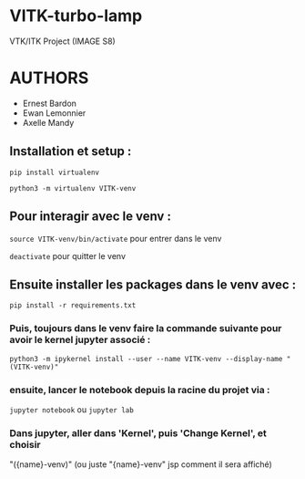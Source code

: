 # VITK-turbo-lamp
VTK/ITK Project (IMAGE S8)

# AUTHORS
- Ernest Bardon
- Ewan Lemonnier
- Axelle Mandy

## Installation et setup :

`pip install virtualenv`

`python3 -m virtualenv VITK-venv`

## Pour interagir avec le venv :

`source VITK-venv/bin/activate` pour entrer dans le venv

`deactivate` pour quitter le venv

## Ensuite installer les packages dans le venv avec : 

`pip install -r requirements.txt`

### Puis, toujours dans le venv faire la commande suivante pour avoir le kernel jupyter associé :

`python3 -m ipykernel install --user --name VITK-venv --display-name "(VITK-venv)"`

### ensuite, lancer le notebook depuis la racine du projet via :

`jupyter notebook` ou `jupyter lab` 

### Dans jupyter, aller dans 'Kernel', puis 'Change Kernel', et choisir
"({name}-venv)" (ou juste "{name}-venv" jsp comment il sera affiché)

